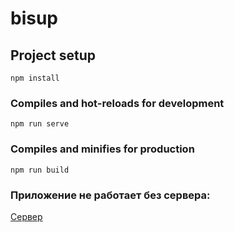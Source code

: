 # bisup

## Project setup
```
npm install
```

### Compiles and hot-reloads for development
```
npm run serve
```

### Compiles and minifies for production
```
npm run build
```

### Приложение не работает без сервера:
[Сервер](https://github.com/nik19ta/business-up-server)
